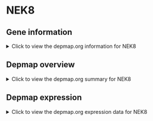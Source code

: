 <h1>NEK8</h1>

<h2>Gene information</h2>
<details>
  <summary>Click to view the depmap.org information for NEK8</summary>
  <iframe src="https://depmap.org/portal/gene/NEK8?tab=about" style="border:none;width:100%;height:800px"></iframe>
</details>

<h2>Depmap overview</h2>
<details>
  <summary>Click to view the depmap.org summary for NEK8</summary>
  <iframe src="https://depmap.org/portal/gene/NEK8?tab=overview" style="border:none;width:100%;height:800px"></iframe>
</details>

<h2>Depmap expression</h2>
<details>
  <summary>Click to view the depmap.org expression data for NEK8</summary>
  <iframe src="https://depmap.org/portal/gene/NEK8?tab=characterization" style="border:none;width:100%;height:800px"></iframe>
</details>


<!--
<h2>Reactome Pathway diagram</h2>
PNAME
-->


